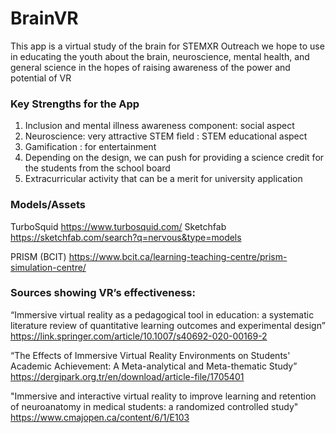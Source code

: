 # BrainVR
This app is a virtual study of the brain for STEMXR Outreach we hope to use in educating the youth about the brain, neuroscience, mental health, and general science in the hopes of raising awareness of the power and potential of VR 

### Key Strengths for the App 
1. Inclusion and mental illness awareness component: social aspect 
2. Neuroscience: very attractive STEM field : STEM educational aspect
3. Gamification : for entertainment
4. Depending on the design, we can push for providing a science credit for the students from the school board
5. Extracurricular activity that can be a merit for university application

### Models/Assets 
TurboSquid https://www.turbosquid.com/
Sketchfab https://sketchfab.com/search?q=nervous&type=models

PRISM (BCIT) https://www.bcit.ca/learning-teaching-centre/prism-simulation-centre/

### Sources showing VR’s effectiveness:
“Immersive virtual reality as a pedagogical tool in education: a systematic literature review of quantitative learning outcomes and experimental design” https://link.springer.com/article/10.1007/s40692-020-00169-2

“The Effects of Immersive Virtual Reality Environments on Students' Academic Achievement: A Meta-analytical and Meta-thematic Study” https://dergipark.org.tr/en/download/article-file/1705401

"Immersive and interactive virtual reality to improve learning and retention of neuroanatomy in medical students: a randomized controlled study" https://www.cmajopen.ca/content/6/1/E103



